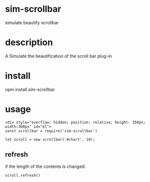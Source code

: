 # sim-scrollbar
simulate beautify scrollbar 
# description 
A Simulate the beautification of the scroll bar plug-in

# install
npm install sim-scrollbar
# usage
```
<div style="overflow: hidden; position: relative; height: 350px; width:300px" id="el">
const scrollbar = require('sim-scrollbar') 

let scroll = new scrollbar('#chart', 10);

 ```
 ## refresh
 if the length of the contents is changed:
 ```
 scroll.refresh()
 ```
